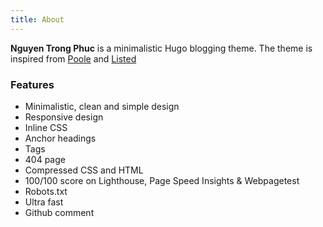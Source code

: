 ```yaml
---
title: About
---
```


**Nguyen Trong Phuc** is a minimalistic Hugo blogging theme. The theme is inspired from [Poole](https://getpoole.com) and [Listed](https://github.com/ronv/listed)

### Features

- Minimalistic, clean and simple design
- Responsive design
- Inline CSS
- Anchor headings
- Tags
- 404 page
- Compressed CSS and HTML
- 100/100 score on Lighthouse, Page Speed Insights & Webpagetest
- Robots.txt
- Ultra fast
- Github comment
